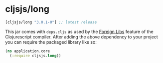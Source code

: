 # cljsjs/long

[](dependency)
```clojure
[cljsjs/long "3.0.1-0"] ;; latest release
```
[](/dependency)

This jar comes with `deps.cljs` as used by the [Foreign Libs][flibs] feature
of the Clojurescript compiler. After adding the above dependency to your project
you can require the packaged library like so:

```clojure
(ns application.core
  (:require cljsjs.long))
```

[flibs]: https://github.com/clojure/clojurescript/wiki/Packaging-Foreign-Dependencies
